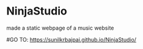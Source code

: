 # NinjaStudio
made a static webpage of a music website

#GO TO: https://sunilkrbajpai.github.io/NinjaStudio/
